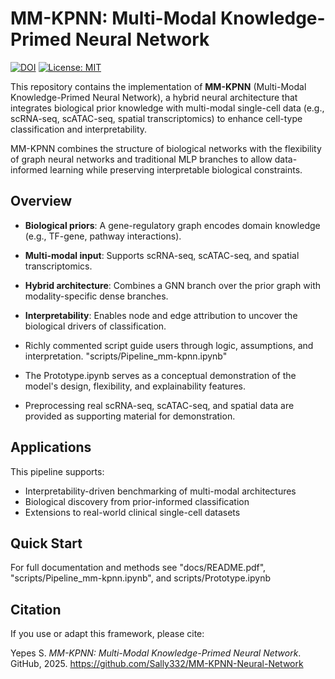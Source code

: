 # MM-KPNN: Multi-Modal Knowledge-Primed Neural Network
[![DOI](https://zenodo.org/badge/DOI/10.5281/zenodo.17194732.svg)](https://doi.org/10.5281/zenodo.17194732)
[![License: MIT](https://img.shields.io/badge/License-MIT-yellow.svg)](https://opensource.org/licenses/MIT)

This repository contains the implementation of **MM-KPNN** (Multi-Modal Knowledge-Primed Neural Network), a hybrid neural architecture that integrates biological prior knowledge with multi-modal single-cell data (e.g., scRNA-seq, scATAC-seq, spatial transcriptomics) to enhance cell-type classification and interpretability.

MM-KPNN combines the structure of biological networks with the flexibility of graph neural networks and traditional MLP branches to allow data-informed learning while preserving interpretable biological constraints.

## Overview

- **Biological priors**: A gene-regulatory graph encodes domain knowledge (e.g., TF-gene, pathway interactions).
- **Multi-modal input**: Supports scRNA-seq, scATAC-seq, and spatial transcriptomics.
- **Hybrid architecture**: Combines a GNN branch over the prior graph with modality-specific dense branches.
- **Interpretability**: Enables node and edge attribution to uncover the biological drivers of classification.

- Richly commented script guide users through logic, assumptions, and interpretation. "scripts/Pipeline_mm-kpnn.ipynb"
- The Prototype.ipynb serves as a conceptual demonstration of the model's design, flexibility, and explainability features.
- Preprocessing real scRNA-seq, scATAC-seq, and spatial data are provided as supporting material for demonstration.

## Applications

This pipeline supports:
- Interpretability-driven benchmarking of multi-modal architectures
- Biological discovery from prior-informed classification
- Extensions to real-world clinical single-cell datasets

## Quick Start
For full documentation and methods see "docs/README.pdf", "scripts/Pipeline_mm-kpnn.ipynb", and scripts/Prototype.ipynb
  

## Citation

If you use or adapt this framework, please cite:

Yepes S. *MM-KPNN: Multi-Modal Knowledge-Primed Neural Network*.  
GitHub, 2025. https://github.com/Sally332/MM-KPNN-Neural-Network
